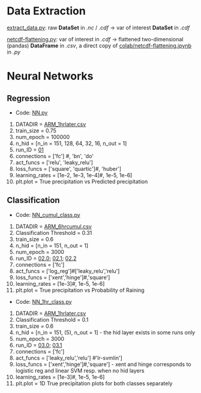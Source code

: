 # Data Extraction
[extract_data.py](./extract_data.py): raw **DataSet** in *.nc* / *.cdf* -> var of interest **DataSet** in *.cdf*

[netcdf-flattening.py](./netcdf-flattening.py): var of interest in *.cdf* -> flattened two-dimensional (pandas) **DataFrame** in *.csv*, a direct copy of [colab/netcdf-flattening.ipynb](./colabnetcdf-flattening.ipynb) in *.py*

# Neural Networks
## Regression
- Code: [NN.py](./NN.py)
1. DATADIR = [ARM_1hrlater.csv](../data/forNN/)
2. train_size = 0.75
3. num_epoch = 100000
3. n_hid = [n_in = 151, 128, 64, 32, 16, n_out = 1]
4. run_ID = [01](./log/01)
5. connections = ['fc'] #, 'bn', 'do'
6. act_funcs = ['relu', 'leaky_relu']
7. loss_funcs = ['square', 'quartic']#, 'huber']
8. learning_rates = [1e-2, 1e-3, 1e-4]#, 1e-5, 1e-6]
9. plt.plot = True precipitation vs Predicted precipitation

## Classification
- Code: [NN_cumul_class.py](./NN_cumul_class.py)
1. DATADIR = [ARM_6hrcumul.csv](../data/forNN/)
1. Classification Threshold = 0.31
2. train_size = 0.6
3. n_hid = [n_in = 151, n_out = 1]
4. num_epoch = 3000
4. run_ID = [02.0](./log/02.0); [02.1](./log/02.1); [02.2](./log/02.2)
5. connections = ['fc']
6. act_funcs = ['log_reg']#['leaky_relu','relu']
7. loss_funcs = ['xent','hinge']#,'square']
8. learning_rates = [1e-3]#, 1e-5, 1e-6]
9. plt.plot = True precipitation vs Probability of Raining

- Code: [NN_1hr_class.py](./NN_1hr_class.py)
1. DATADIR = [ARM_1hrlater.csv](../data/forNN/)
1. Classification Threshold = 0.1
2. train_size = 0.6
3. n_hid = [n_in = 151, (5), n_out = 1] - the hid layer exists in some runs only
4. num_epoch = 3000
5. run_ID = [03.0](./log/03.0); [03.1](./log/03.1)
5. connections = ['fc']
7. act_funcs = ['leaky_relu','relu'] #'lr-svmlin']
8. loss_funcs = ['xent','hinge']#,'square'] - xent and hinge corresponds to logistic reg and linear SVM resp. when no hid layers
9. learning_rates = [1e-3]#, 1e-5, 1e-6]
9. plt.plot = 1D True precipitation plots for both classes separately



